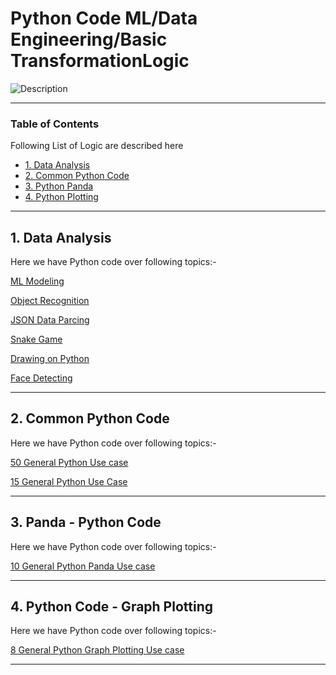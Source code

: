 # Python Code ML/Data Engineering/Basic TransformationLogic
![Description](https://fiverr-res.cloudinary.com/images/t_main1,q_auto,f_auto,q_auto,f_auto/gigs/98166787/original/634d8caae393960d00f3ab72fc67b26121549d8c/work-on-python-data-analysis-projects.jpg)

---
### Table of Contents
Following List of Logic are described here

- [1. Data Analysis](#data-analysis)
- [2. Common Python Code](#data-analysis)
- [3. Python Panda](#python-panda)
- [4. Python Plotting](#python-plotting)

---

  ## 1. Data Analysis

Here we have Python code over following topics:- 

[ML Modeling](https://github.com/vibwipro/Machine-Learning-Python/tree/master/Analysis/Modeling)

[Object Recognition](https://github.com/vibwipro/Machine-Learning-Python/tree/master/Analysis/Object_recognition)

[JSON Data Parcing](https://github.com/vibwipro/Machine-Learning-Python/tree/master/Analysis/Json_Dir)

[Snake Game](https://github.com/vibwipro/Machine-Learning-Python/tree/master/Analysis/Games/Snake_Game)

[Drawing on Python](https://github.com/vibwipro/Machine-Learning-Python/tree/master/Analysis/Drawing)

[Face Detecting](https://github.com/vibwipro/Machine-Learning-Python/tree/master/Analysis/Face_Detection/Haarcascade_Frontalface)

---

  ## 2. Common Python Code

Here we have Python code over following topics:- 

[50 General Python Use case](https://github.com/vibwipro/Machine-Learning-Python/tree/master/Common%20Python%20Code/Code_Ed)

[15 General Python Use Case](https://github.com/vibwipro/Machine-Learning-Python/tree/master/Common%20Python%20Code)

---

  ## 3. Panda - Python Code

Here we have Python code over following topics:- 

[10 General Python Panda Use case](https://github.com/vibwipro/Machine-Learning-Python/tree/master/Panda)

---

  ## 4. Python Code - Graph Plotting

Here we have Python code over following topics:- 

[8 General Python Graph Plotting Use case](https://github.com/vibwipro/Machine-Learning-Python/tree/master/Plotting)

---

